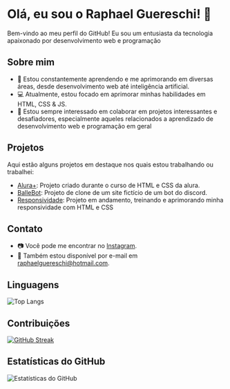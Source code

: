 # Olá, eu sou o Raphael Guereschi! 👋

Bem-vindo ao meu perfil do GitHub! Eu sou um entusiasta da tecnologia apaixonado por desenvolvimento web e programação

## Sobre mim

- 🌱 Estou constantemente aprendendo e me aprimorando em diversas áreas, desde desenvolvimento web até inteligência artificial.
- 💻 Atualmente, estou focado em aprimorar minhas habilidades em HTML, CSS & JS.
- 🤝 Estou sempre interessado em colaborar em projetos interessantes e desafiadores, especialmente aqueles relacionados a aprendizado de desenvolvimento web e programação em geral

## Projetos

Aqui estão alguns projetos em destaque nos quais estou trabalhando ou trabalhei:

- [Alura+](https://github.com/r-guereschi/novo_projeto_alura): Projeto criado durante o curso de HTML e CSS da alura.
- [BalleBot](https://github.com/r-guereschi/ballebot): Projeto de clone de um site fictício de um bot do discord.
- [Responsividade](https://github.com/r-guereschi/responsividade-com-mobile-first): Projeto em andamento, treinando e aprimorando minha responsividade com HTML e CSS

## Contato

- 📷 Você pode me encontrar no [Instagram](https://www.instagram.com/r.guereschi_/).
- 📧 Também estou disponível por e-mail em [raphaelguereschi@hotmail.com](mailto:raphaelguereschi@hotmail.com).

## Linguagens

![Top Langs](https://github-readme-stats.vercel.app/api/top-langs/?username=r-guereschi&layout=compact&theme=dark)

## Contribuições

[![GitHub Streak](https://github-readme-streak-stats.herokuapp.com/?user=r-guereschi&theme=dark)](https://github.com/DenverCoder1/github-readme-streak-stats)

## Estatísticas do GitHub

![Estatísticas do GitHub](https://github-readme-stats.vercel.app/api?username=r-guereschi&show_icons=true&theme=dark)

